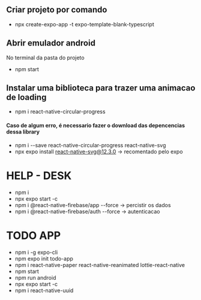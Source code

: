 ## Criar projeto por comando
- npx create-expo-app -t expo-template-blank-typescript

## Abrir emulador android
No terminal da pasta do projeto
- npm start

## Instalar uma biblioteca para trazer uma animacao de loading
- npm i react-native-circular-progress
#### Caso de algum erro, é necessario fazer o download das depencencias dessa library
- npm i --save react-native-circular-progress react-native-svg
- npx expo install react-native-svg@12.3.0 -> recomentado pelo expo

# HELP - DESK
- npm i
- npx expo start -c
- npm i @react-native-firebase/app --force -> percistir os dados
- npm i @react-native-firebase/auth --force -> autenticacao

# TODO APP
- npm i -g expo-cli
- npm expo init todo-app
- npm i react-native-paper react-native-reanimated lottie-react-native
- npm start
- npm run android
- npx expo start -c
- npm i react-native-uuid